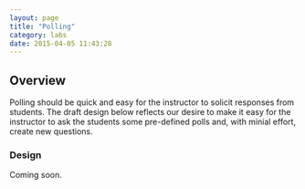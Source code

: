 ```yaml
---
layout: page
title: "Polling"
category: labs
date: 2015-04-05 11:43:28
---
```



## Overview

Polling should be quick and easy for the instructor to solicit responses from students.  The draft design below reflects our desire to make it easy for the instructor to ask the students some pre-defined polls and, with minial effort, create new questions.

### Design

Coming soon.
